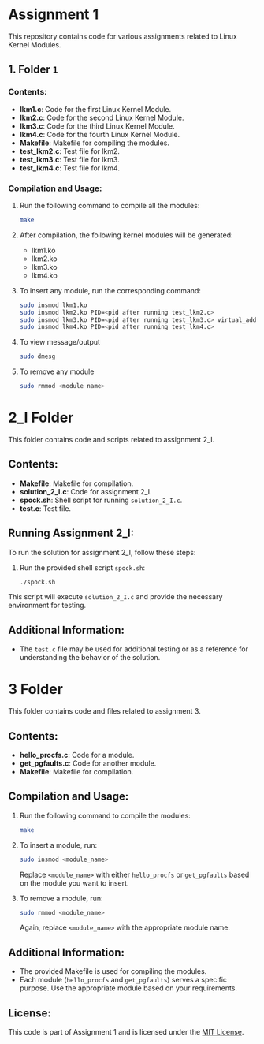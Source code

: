 # Assignment 1

This repository contains code for various assignments related to Linux Kernel Modules.

## 1. Folder `1`

### Contents:

- **lkm1.c**: Code for the first Linux Kernel Module.
- **lkm2.c**: Code for the second Linux Kernel Module.
- **lkm3.c**: Code for the third Linux Kernel Module.
- **lkm4.c**: Code for the fourth Linux Kernel Module.
- **Makefile**: Makefile for compiling the modules.
- **test_lkm2.c**: Test file for lkm2.
- **test_lkm3.c**: Test file for lkm3.
- **test_lkm4.c**: Test file for lkm4.

### Compilation and Usage:

1. Run the following command to compile all the modules:

    ```bash
    make
    ```

2. After compilation, the following kernel modules will be generated:
   - lkm1.ko
   - lkm2.ko
   - lkm3.ko
   - lkm4.ko

3. To insert any module, run the corresponding command:

   ```bash
   sudo insmod lkm1.ko
   sudo insmod lkm2.ko PID=<pid after running test_lkm2.c>
   sudo insmod lkm3.ko PID=<pid after running test_lkm3.c> virtual_address=<virtual_address after running test_lkm3.c>
   sudo insmod lkm4.ko PID=<pid after running test_lkm4.c>

4. To view message/output
   ```bash
   sudo dmesg

5. To remove any module
   ```bash
   sudo rmmod <module name>
   
# 2_I Folder

This folder contains code and scripts related to assignment 2_I.

## Contents:

- **Makefile**: Makefile for compilation.
- **solution_2_I.c**: Code for assignment 2_I.
- **spock.sh**: Shell script for running `solution_2_I.c`.
- **test.c**: Test file.

## Running Assignment 2_I:

To run the solution for assignment 2_I, follow these steps:


1. Run the provided shell script `spock.sh`:

    ```bash
    ./spock.sh
    ```

This script will execute `solution_2_I.c` and provide the necessary environment for testing.

## Additional Information:

- The `test.c` file may be used for additional testing or as a reference for understanding the behavior of the solution.

# 3 Folder

This folder contains code and files related to assignment 3.

## Contents:

- **hello_procfs.c**: Code for a module.
- **get_pgfaults.c**: Code for another module.
- **Makefile**: Makefile for compilation.

## Compilation and Usage:

1. Run the following command to compile the modules:

    ```bash
    make
    ```

2. To insert a module, run:

    ```bash
    sudo insmod <module_name>
    ```

   Replace `<module_name>` with either `hello_procfs` or `get_pgfaults` based on the module you want to insert.

3. To remove a module, run:

    ```bash
    sudo rmmod <module_name>
    ```

   Again, replace `<module_name>` with the appropriate module name.

## Additional Information:

- The provided Makefile is used for compiling the modules.
- Each module (`hello_procfs` and `get_pgfaults`) serves a specific purpose. Use the appropriate module based on your requirements.

## License:

This code is part of Assignment 1 and is licensed under the [MIT License](LICENSE).
